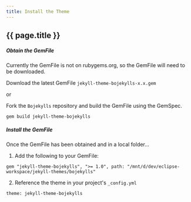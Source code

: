 ```yaml
---
title: Install the Theme
---
```


## {{ page.title }}

##### Obtain the GemFile

Currently the GemFile is not on rubygems.org, so the GemFile will need to be downloaded.

Download the latest GemFile ```jekyll-theme-bojekylls-x.x.gem```

or

Fork the ```Bojekylls``` repository and build the GemFile using the GemSpec.

```
gem build jekyll-theme-bojekylls
```

##### Install the GemFile

Once the GemFile has been obtained and in a local folder...

1. Add the following to your GemFile:

```
gem "jekyll-theme-bojekylls", ">= 1.0", path: "/mnt/d/dev/eclipse-workspace/jekyll-themes/bojekylls"
```

2. Reference the theme in your project's ```_config.yml```

```
theme: jekyll-theme-bojekylls
```
